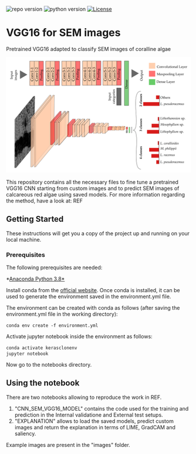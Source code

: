 ![repo version](https://img.shields.io/badge/Version-v.%201.1-green)
![python version](https://img.shields.io/badge/python-v.3.6-blue)
[![License](https://img.shields.io/github/license/italia/bootstrap-italia.svg)](https://github.com/italia/bootstrap-italia/blob/master/LICENSE)

# VGG16 for SEM images
Pretrained VGG16 adapted to classify SEM images of coralline algae

![Screenshot](VGG16_CNNSEM.png)

This repository contains all the necessary files to fine tune a pretrained VGG16 CNN starting from custom images and to predict SEM images of calcareous red algae using saved models.
For more information regarding the method, have a look at:
REF

## Getting Started

These instructions will get you a copy of the project up and running on your local machine.

### Prerequisites

The following prerequisites are needed:

*[Anaconda Python 3.8*](https://www.anaconda.com/products/individual)

Install conda from the [official website](https://www.anaconda.com/products/individual). Once conda is installed, it can be used to generate the environment saved in the environment.yml file.

The environment can be created with conda as follows (after saving the environment.yml file in the working directory):

```
conda env create -f environment.yml
```

Activate jupyter notebook inside the environment as follows:

```
conda activate kerasclonenv
jupyter notebook
```

Now go to the notebooks directory.

## Using the notebook

There are two notebooks allowing to reproduce the work in REF.
1. "CNN_SEM_VGG16_MODEL" contains the code used for the training and prediction in the Internal validatione and External test setups.
2. "EXPLANATION" allows to load the saved models, predict custom images and return the explanation in terms of LIME, GradCAM and saliency.

Example images are present in the "images" folder.
